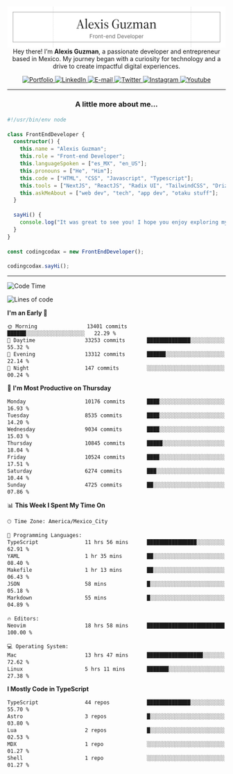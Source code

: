 <img align='right' src="./Banner.png" width="" />
<p align='center'>Hey there! I’m <strong>Alexis Guzman</strong>, a passionate developer and entrepreneur based in Mexico. My journey began with a curiosity for technology and a drive to create impactful digital experiences.</p>

<div align='center'>
  <a href='https://www.codingcodax.dev' target='_blank'>
    <img alt='Portfolio' src='https://img.shields.io/badge/Portfolio-black?logo=vercel&style=flat-square'>
  </a>
  <a href='https://linkedin.com/in/codingcodax' target='_blank'>
    <img alt='LinkedIn' src='https://img.shields.io/badge/LinkedIn-black?logo=LinkedIn&style=flat-square'>
  </a>
  <a href='mailto:hello@codingcodax.com' target='_blank'>
    <img alt='E-mail' src='https://img.shields.io/badge/Email-black?logo=Gmail&style=flat-square'>
  </a>
  <a href='https://x.com/codingcodax' target='_blank'>
    <img alt='Twitter' src='https://img.shields.io/badge/X-black?logo=X&style=flat-square'>
  </a>
  <a href='https://www.instagram.com/codingcodax' target='_blank'>
    <img alt='Instagram' src='https://img.shields.io/badge/Instagram-black?logo=Instagram&style=flat-square'>
  </a>
  <a href='https://www.youtube.com/@codingcodax' target='_blank'>
    <img alt='Youtube' src='https://img.shields.io/badge/YouTube-black?logo=Youtube&style=flat-square'>
  </a>
</div>


---

<h3 align='center'>A little more about me...</h3>

```typescript
#!/usr/bin/env node

class FrontEndDeveloper {
  constructor() {
    this.name = "Alexis Guzman";
    this.role = "Front-end Developer";
    this.languageSpoken = ["es_MX", "en_US"];
    this.pronouns = ["He", "Him"];
    this.code = ["HTML", "CSS", "Javascript", "Typescript"];
    this.tools = ["NextJS", "ReactJS", "Radix UI", "TailwindCSS", "Drizzle", "tRPC"];
    this.askMeAbout = ["web dev", "tech", "app dev", "otaku stuff"];
  }

  sayHi() {
    console.log("It was great to see you! I hope you enjoy exploring my work.");
  }
}

const codingcodax = new FrontEndDeveloper();

codingcodax.sayHi();
```

---

<!--START_SECTION:waka-->
![Code Time](http://img.shields.io/badge/Code%20Time-4%2C222%20hrs%2027%20mins-blue)

![Lines of code](https://img.shields.io/badge/From%20Hello%20World%20I%27ve%20Written-10.5%20million%20lines%20of%20code-blue)

**I'm an Early 🐤** 

```text
🌞 Morning                13401 commits       ██████░░░░░░░░░░░░░░░░░░░   22.29 % 
🌆 Daytime                33253 commits       ██████████████░░░░░░░░░░░   55.32 % 
🌃 Evening                13312 commits       ██████░░░░░░░░░░░░░░░░░░░   22.14 % 
🌙 Night                  147 commits         ░░░░░░░░░░░░░░░░░░░░░░░░░   00.24 % 
```
📅 **I'm Most Productive on Thursday** 

```text
Monday                   10176 commits       ████░░░░░░░░░░░░░░░░░░░░░   16.93 % 
Tuesday                  8535 commits        ████░░░░░░░░░░░░░░░░░░░░░   14.20 % 
Wednesday                9034 commits        ████░░░░░░░░░░░░░░░░░░░░░   15.03 % 
Thursday                 10845 commits       █████░░░░░░░░░░░░░░░░░░░░   18.04 % 
Friday                   10524 commits       ████░░░░░░░░░░░░░░░░░░░░░   17.51 % 
Saturday                 6274 commits        ███░░░░░░░░░░░░░░░░░░░░░░   10.44 % 
Sunday                   4725 commits        ██░░░░░░░░░░░░░░░░░░░░░░░   07.86 % 
```


📊 **This Week I Spent My Time On** 

```text
🕑︎ Time Zone: America/Mexico_City

💬 Programming Languages: 
TypeScript               11 hrs 56 mins      ████████████████░░░░░░░░░   62.91 % 
YAML                     1 hr 35 mins        ██░░░░░░░░░░░░░░░░░░░░░░░   08.40 % 
Makefile                 1 hr 13 mins        ██░░░░░░░░░░░░░░░░░░░░░░░   06.43 % 
JSON                     58 mins             █░░░░░░░░░░░░░░░░░░░░░░░░   05.18 % 
Markdown                 55 mins             █░░░░░░░░░░░░░░░░░░░░░░░░   04.89 % 

🔥 Editors: 
Neovim                   18 hrs 58 mins      █████████████████████████   100.00 % 

💻 Operating System: 
Mac                      13 hrs 47 mins      ██████████████████░░░░░░░   72.62 % 
Linux                    5 hrs 11 mins       ███████░░░░░░░░░░░░░░░░░░   27.38 % 
```

**I Mostly Code in TypeScript** 

```text
TypeScript               44 repos            ██████████████░░░░░░░░░░░   55.70 % 
Astro                    3 repos             █░░░░░░░░░░░░░░░░░░░░░░░░   03.80 % 
Lua                      2 repos             █░░░░░░░░░░░░░░░░░░░░░░░░   02.53 % 
MDX                      1 repo              ░░░░░░░░░░░░░░░░░░░░░░░░░   01.27 % 
Shell                    1 repo              ░░░░░░░░░░░░░░░░░░░░░░░░░   01.27 % 
```




<!--END_SECTION:waka-->
